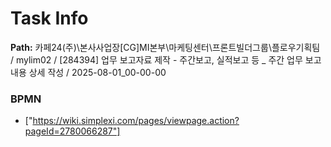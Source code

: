 # Task Info

**Path:** 카페24(주)\본사사업장\[CG]MI본부\마케팅센터\프론트빌더그룹\플로우기획팀 / mylim02 / [284394] 업무 보고자료 제작 - 주간보고, 실적보고 등 _ 주간 업무 보고 내용 상세 작성 / 2025-08-01_00-00-00

### BPMN
- ["https://wiki.simplexi.com/pages/viewpage.action?pageId=2780066287"]

